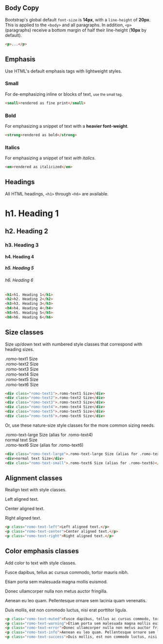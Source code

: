 ## Body Copy

Bootstrap's global default `font-size` is **14px**, with a `line-height` of **20px**. This is applied to the `<body>` and all paragraphs. In addition, `<p>` (paragraphs) receive a bottom margin of half their line-height (**10px** by default).

```html
<p>...</p>
```

## Emphasis

Use HTML's default emphasis tags with lightweight styles.

### Small

For de-emphasizing inline or blocks of text, <small>use the small tag</small>.

```html
<small>rendered as fine print</small>
```

### Bold

For emphasizing a snippet of text with a <strong>heavier font-weight</strong>.

```html
<strong>rendered as bold</strong>
```

### Italics

For emphasizing a snippet of text <em>with italics</em>.

```html
<em>rendered as italicized</em>
```

## Headings

All HTML headings, `<h1>` through `<h6>` are available.

<h1>h1. Heading 1</h1>
<h2>h2. Heading 2</h2>
<h3>h3. Heading 3</h3>
<h4>h4. Heading 4</h4>
<h5>h5. Heading 5</h5>
<h6>h6. Heading 6</h6>

```html
<h1>h1. Heading 1</h1>
<h2>h2. Heading 2</h2>
<h3>h3. Heading 3</h3>
<h4>h4. Heading 4</h4>
<h5>h5. Heading 5</h5>
<h6>h6. Heading 6</h6>
```

## Size classes

Size up/down text with numbered style classes that correspond with heading sizes.

<div class="romo-text1">.romo-text1 Size</div>
<div class="romo-text2">.romo-text2 Size</div>
<div class="romo-text3">.romo-text3 Size</div>
<div class="romo-text4">.romo-text4 Size</div>
<div class="romo-text5">.romo-text5 Size</div>
<div class="romo-text6">.romo-text6 Size</div>

```html
<div class="romo-text1">.romo-text1 Size</div>
<div class="romo-text2">.romo-text2 Size</div>
<div class="romo-text3">.romo-text3 Size</div>
<div class="romo-text4">.romo-text4 Size</div>
<div class="romo-text5">.romo-text5 Size</div>
<div class="romo-text6">.romo-text6 Size</div>
```

Or, use these nature-size style classes for the more common sizing needs.

<div class="romo-text-large">.romo-text-large Size (alias for .romo-text4)</div>
<div>normal text Size</div>
<div class="romo-text-small">.romo-text6 Size (alias for .romo-text6)</div>

```html
<div class="romo-text-large">.romo-text-large Size (alias for .romo-text4)</div>
<div>normal text Size</div>
<div class="romo-text-small">.romo-text6 Size (alias for .romo-text6)</div>
```

## Alignment classes

Realign text with style classes.

<p class="romo-text-left">Left aligned text.</p>
<p class="romo-text-center">Center aligned text.</p>
<p class="romo-text-right">Right aligned text.</p>

```html
<p class="romo-text-left">Left aligned text.</p>
<p class="romo-text-center">Center aligned text.</p>
<p class="romo-text-right">Right aligned text.</p>
```

## Color emphasis classes

Add color to text with style classes.

<p class="romo-text-muted">Fusce dapibus, tellus ac cursus commodo, tortor mauris nibh.</p>
<p class="romo-text-warning">Etiam porta sem malesuada magna mollis euismod.</p>
<p class="romo-text-error">Donec ullamcorper nulla non metus auctor fringilla.</p>
<p class="romo-text-info">Aenean eu leo quam. Pellentesque ornare sem lacinia quam venenatis.</p>
<p class="romo-text-success">Duis mollis, est non commodo luctus, nisi erat porttitor ligula.</p>

```html
<p class="romo-text-muted">Fusce dapibus, tellus ac cursus commodo, tortor mauris nibh.</p>
<p class="romo-text-warning">Etiam porta sem malesuada magna mollis euismod.</p>
<p class="romo-text-error">Donec ullamcorper nulla non metus auctor fringilla.</p>
<p class="romo-text-info">Aenean eu leo quam. Pellentesque ornare sem lacinia quam venenatis.</p>
<p class="romo-text-success">Duis mollis, est non commodo luctus, nisi erat porttitor ligula.</p>
```
